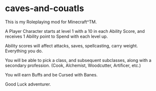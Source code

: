 # caves-and-couatls

This is my Roleplaying mod for Minecraft^TM.

A Player Character starts at level 1 with a 10 in each Ability Score, and receives 1 Ability point to Spend with each level up.

Ability scores will affect  attacks, saves, spellcasting, carry weight. Everything you do.

You will be able to pick a class, and subsequent subclasses, along with a secondary profession. (Cook, Alchemist, Woodcutter, Artificer, etc.)

You will earn Buffs and be Cursed with Banes. 

Good Luck adventurer.  
